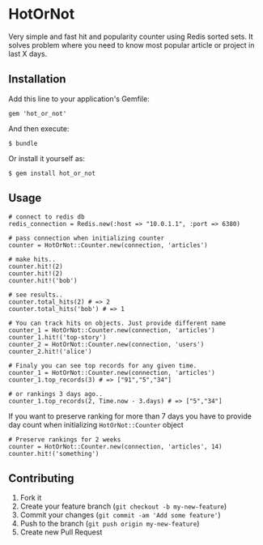# HotOrNot

Very simple and fast hit and popularity counter using Redis sorted sets.
It solves problem where you need to know most popular article or project in last X days.

## Installation

Add this line to your application's Gemfile:

    gem 'hot_or_not'

And then execute:

    $ bundle

Or install it yourself as:

    $ gem install hot_or_not

## Usage

    # connect to redis db
    redis_connection = Redis.new(:host => "10.0.1.1", :port => 6380)

    # pass connection when initializing counter
    counter = HotOrNot::Counter.new(connection, 'articles')

    # make hits..
    counter.hit!(2)
    counter.hit!(2)
    counter.hit!('bob')

    # see results..
    counter.total_hits(2) # => 2
    counter.total_hits('bob') # => 1

    # You can track hits on objects. Just provide different name
    counter_1 = HotOrNot::Counter.new(connection, 'articles')
    counter_1.hit!('top-story')
    counter_2 = HotOrNot::Counter.new(connection, 'users')
    counter_2.hit!('alice')

    # Finaly you can see top records for any given time.
    counter_1 = HotOrNot::Counter.new(connection, 'articles')
    counter_1.top_records(3) # => ["91","5","34"]

    # or rankings 3 days ago..
    counter_1.top_records(2, Time.now - 3.days) # => ["5","34"]

If you want to preserve ranking for more than 7 days you have to provide day count when initializing `HotOrNot::Counter` object

    # Preserve rankings for 2 weeks
    counter = HotOrNot::Counter.new(connection, 'articles', 14)
    counter.hit!('something')

## Contributing

1. Fork it
2. Create your feature branch (`git checkout -b my-new-feature`)
3. Commit your changes (`git commit -am 'Add some feature'`)
4. Push to the branch (`git push origin my-new-feature`)
5. Create new Pull Request
